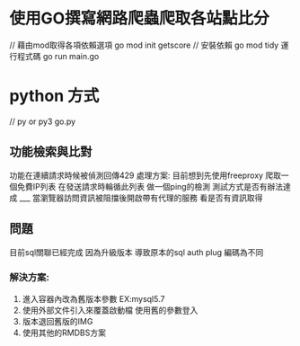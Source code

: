 # 使用GO撰寫網路爬蟲爬取各站點比分
 
 // 藉由mod取得各項依賴選項
 go mod init getscore
 // 安裝依賴
 go mod tidy
 運行程式碼 go run main.go 
# python 方式
 // py or py3 go.py 

## 功能檢索與比對
功能在連續請求時候被偵測回傳429  處理方案: 目前想到先使用freeproxy 爬取一個免費IP列表 在發送請求時輪循此列表 做一個ping的檢測
測試方式是否有辦法達成  ___ 當瀏覽器訪問資訊被阻擋後開啟帶有代理的服務 看是否有資訊取得

## 問題
目前sql關聯已經完成 因為升級版本 導致原本的sql auth plug 編碼為不同  
### 解決方案:
1. 進入容器內改為舊版本參數 EX:mysql5.7 
2. 使用外部文件引入來覆蓋啟動檔 使用舊的參數登入
3. 版本退回舊版的IMG
4. 使用其他的RMDBS方案

## 